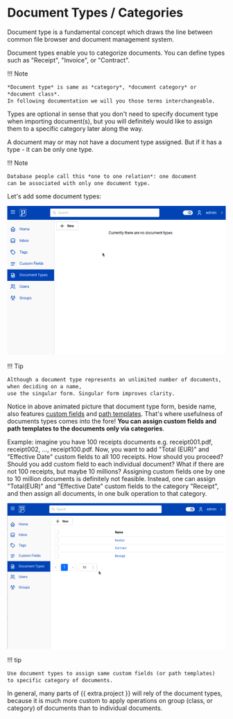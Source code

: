 # Document Types / Categories

Document type is a fundamental concept which draws the line between
common file browser and document management system.

Document types enable you to categorize documents. You
can define types such as "Receipt", "Invoice", or "Contract".

!!! Note

	*Document type* is same as *category*, *document category* or *document class*.
	In following documentation we will you those terms interchangeable.

Types are optional in sense that you don't need to specify document type when
importing document(s), but you will definitely would like to assign them
to a specific category later along the way.

A document may or may not have a document type assigned. But if
it has a type - it can be only one type.


!!! Note

	Database people call this *one to one relation*: one document
	can be associated with only one document type.


Let's add some document types:

![Add document types](img/document-types/add.gif)

!!! Tip

	Although a document type represents an unlimited number of documents, when deciding on a name,
	use the singular form. Singular form improves clarity.

Notice in above animated picture that document type form, beside name, also
features [custom fields](custom-fields.md) and [path templates](path-templates.md).
That's where usefulness of documents types comes into
the fore! **You can assign custom fields and path templates to the documents
only via categories**.

Example: imagine you have 100 receipts documents e.g. receipt001.pdf,
receipt002, ..., receipt100.pdf. Now, you want to add "Total
(EUR)" and "Effective Date" custom fields to all 100 receipts. How should you
proceed? Should you add custom field to each individual document? What if
there are not 100 receipts, but maybe 10 millions? Assigning custom fields
one by one to 10 million documents is definitely not feasible. Instead, one
can assign "Total(EUR)" and "Effective Date" custom fields to the
category "Receipt", and then assign all documents, in one bulk operation to
that category.

![Add custom fields via categories](img/document-types/add-custom-fields-via-categories.gif)


!!! tip

	Use document types to assign same custom fields (or path templates)
	to specific category of documents.

In general, many parts of {{ extra.project }} will rely of the document types, because
it is much more custom to apply operations on group (class, or category)
of documents than to individual documents.
